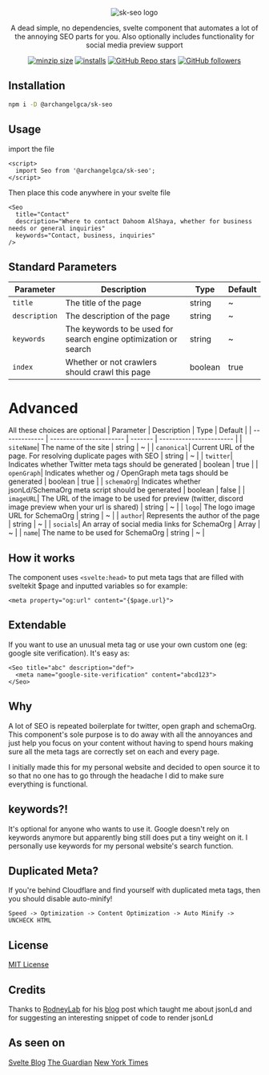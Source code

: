 <p align="center">
  <img src="https://github.com/TheDahoom/Sveltekit-seo/assets/105564371/4b17223b-2314-4ef9-875f-ae7d661b66d6" alt="sk-seo logo" />
</p>


<p align="center">
A dead simple, no dependencies, svelte component that automates a lot of the annoying SEO parts for you.
Also optionally includes functionality for social media preview support
</p>

<div align="center">

[![minzip size](https://img.shields.io/bundlephobia/minzip/sk-seo?style=for-the-badge)](https://img.shields.io/bundlephobia/minzip/@archangelgca/sk-seo)
[![installs](https://img.shields.io/npm/d18m/sk-seo?style=for-the-badge)](https://img.shields.io/npm/d18m/@archangelgca/sk-seo)
[![GitHub Repo stars](https://img.shields.io/github/stars/TheDahoom/sveltekit-seo?style=for-the-badge&label=STAR)](https://github.com/ArchangelGCA/Sveltekit-seo-enhanced)
[![GitHub followers](https://img.shields.io/github/followers/TheDahoom?style=for-the-badge&logo=github&label=follow)](https://github.com/ArchangelGCA)

</div>


## Installation
```bash 
npm i -D @archangelgca/sk-seo
```

## Usage
import the file
```svelte
<script>
  import Seo from '@archangelgca/sk-seo';
</script>
```
Then place this code anywhere in your svelte file
```svelte
<Seo 
  title="Contact"
  description="Where to contact Dahoom AlShaya, whether for business needs or general inquiries"
  keywords="Contact, business, inquiries"
/>
```

## Standard Parameters
| Parameter     | Description             | Type | Default             |
| ------------- | ----------------------- | ------- | ----------------------- |
| `title`| The title of the page | string | ~ |
| `description`| The description of the page | string | ~ |
| `keywords`| The keywords to be used for search engine optimization or search | string | ~ |
| `index`| Whether or not crawlers should crawl this page | boolean | true |

# Advanced
All these choices are optional
| Parameter     | Description             | Type | Default             |
| ------------- | ----------------------- | ------- | ----------------------- |
| `siteName`| The name of the site | string | ~ |
| `canonical`| Current URL of the page. For resolving duplicate pages with SEO | string | ~ |
| `twitter`| Indicates whether Twitter meta tags should be generated | boolean | true |
| `openGraph`| Indicates whether og / OpenGraph meta tags should be generated | boolean | true |
| `schemaOrg`| Indicates whether jsonLd/SchemaOrg meta script should be generated | boolean | false |
| `imageURL`| The URL of the image to be used for preview (twitter, discord image preview when your url is shared) | string | ~ |
| `logo`| The logo image URL for SchemaOrg | string | ~ |
| `author`| Represents the author of the page | string | ~ |
| `socials`| An array of social media links for SchemaOrg | Array | ~ |
| `name`| The name to be used for SchemaOrg | string | ~ |

## How it works
The component uses `<svelte:head>` to put meta tags that are filled with sveltekit $page and inputted variables so for example:
```svelte
<meta property="og:url" content="{$page.url}">
```

## Extendable
If you want to use an unusual meta tag or use your own custom one (eg: google site verification). It's easy as:
```svelte
<Seo title="abc" description="def">
  <meta name="google-site-verification" content="abcd123">
</Seo>
```

## Why
A lot of SEO is repeated boilerplate for twitter, open graph and schemaOrg. This component's sole purpose is to do away with all the annoyances and just help you focus on your content without having to spend hours making sure all the meta tags are correctly set on each and every page.

I initially made this for my personal website and decided to open source it to so that no one has to go through the headache I did to make sure everything is functional.

## keywords?!
It's optional for anyone who wants to use it. Google doesn't rely on keywords anymore but apparently bing still does put a tiny weight on it. I personally use keywords for my personal website's search function.

## Duplicated Meta?
If you're behind Cloudflare and find yourself with duplicated meta tags, then you should disable auto-minify!

`Speed -> Optimization -> Content Optimization -> Auto Minify -> UNCHECK HTML`
## License
[MIT License](https://github.com/TheDahoom/Sveltekit-seo/blob/main/LICENSE)

## Credits
Thanks to [RodneyLab](https://github.com/rodneylab) for his [blog](https://rodneylab.com/adding-schema-org-markup-to-sveltekit-site/) post which taught me about jsonLd and for suggesting an interesting snippet of code to render jsonLd

## As seen on
[Svelte Blog](https://svelte.dev/blog/whats-new-in-svelte-may-2024)
[The Guardian](https://youtu.be/iik25wqIuFo)
[New York Times](https://youtu.be/iik25wqIuFo)
